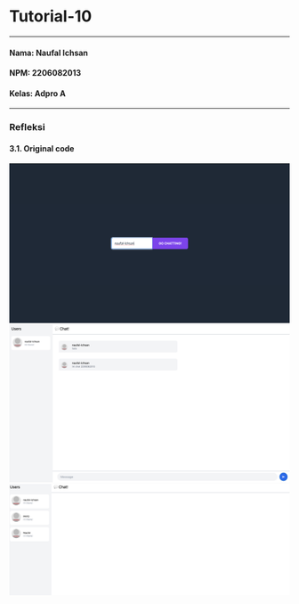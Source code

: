 # Tutorial-10
---
#### Nama: Naufal Ichsan
#### NPM: 2206082013
#### Kelas: Adpro A
---
### Refleksi
#### 3.1. Original code
![](assets/images/login.png) <br>
![](assets/images/chat.png) <br>
![](assets/images/chat2.png) <br>